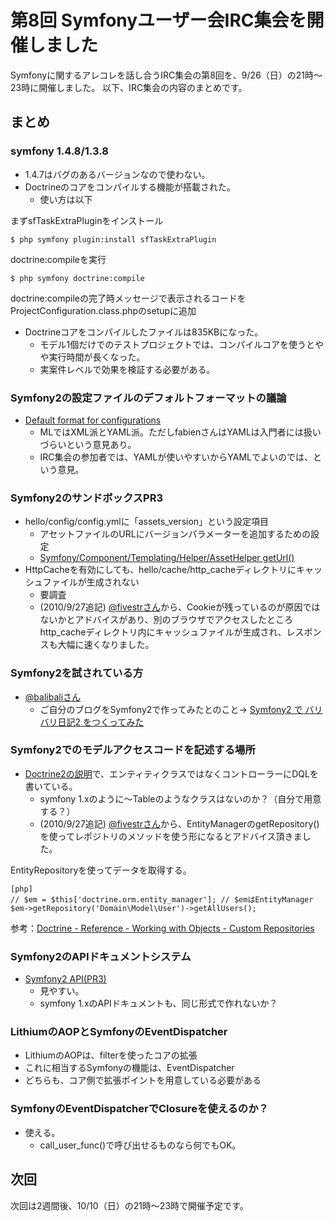 第8回 Symfonyユーザー会IRC集会を開催しました
============================================

Symfonyに関するアレコレを話し合うIRC集会の第8回を、9/26（日）の21時～23時に開催しました。
以下、IRC集会の内容のまとめです。


まとめ
------

### symfony 1.4.8/1.3.8

  - 1.4.7はバグのあるバージョンなので使わない。
  - Doctrineのコアをコンパイルする機能が搭載された。
    - 使い方は以下

まずsfTaskExtraPluginをインストール


    $ php symfony plugin:install sfTaskExtraPlugin


doctrine:compileを実行


    $ php symfony doctrine:compile


doctrine:compileの完了時メッセージで表示されるコードをProjectConfiguration.class.phpのsetupに追加

  - Doctrineコアをコンパイルしたファイルは835KBになった。
    - モデル1個だけでのテストプロジェクトでは、コンパイルコアを使うとやや実行時間が長くなった。
    - 実案件レベルで効果を検証する必要がある。


### Symfony2の設定ファイルのデフォルトフォーマットの議論

  - [Default format for configurations](http://groups.google.com/group/symfony-devs/msg/a8b13cc4b0797271?hl=en)
    - MLではXML派とYAML派。ただしfabienさんはYAMLは入門者には扱いづらいという意見あり。
    - IRC集会の参加者では、YAMLが使いやすいからYAMLでよいのでは、という意見。


### Symfony2のサンドボックスPR3

  - hello/config/config.ymlに「assets_version」という設定項目
    - アセットファイルのURLにバージョンパラメーターを追加するための設定
    - [Symfony/Component/Templating/Helper/AssetHelper getUrl()](http://github.com/symfony/symfony/blob/master/src/Symfony/Component/Templating/Helper/AssetsHelper.php#L149)
  - HttpCacheを有効にしても、hello/cache/http_cacheディレクトリにキャッシュファイルが生成されない
    - 要調査
    - (2010/9/27追記) [@fivestrさん](http://twitter.com/fivestr)から、Cookieが残っているのが原因ではないかとアドバイスがあり、別のブラウザでアクセスしたところhttp_cacheディレクトリ内にキャッシュファイルが生成され、レスポンスも大幅に速くなりました。


### Symfony2を試されている方

  - [@balibaliさん](http://twitter.com/balibali)
    - ご自分のブログをSymfony2で作ってみたとのこと→ [Symfony2 で バリバリ日記2 をつくってみた](http://rimpei.org/blog/2010/09/balibali-diary2-is-powered-by-symfon2)


### Symfony2でのモデルアクセスコードを記述する場所

  - [Doctrine2の説明](http://docs.symfony-reloaded.org/guides/doctrine/orm/overview.html)で、エンティティクラスではなくコントローラーにDQLを書いている。
    - symfony 1.xのように～Tableのようなクラスはないのか？（自分で用意する？）
    - (2010/9/27追記) [@fivestrさん](http://twitter.com/fivestr)から、EntityManagerのgetRepository()を使ってレポジトリのメソッドを使う形になるとアドバイス頂きました。

EntityRepositoryを使ってデータを取得する。

    [php]
    // $em = $this['doctrine.orm.entity_manager']; // $emはEntityManager
    $em->getRepository('Domain\Model\User')->getAllUsers();

参考：[Doctrine - Reference - Working with Objects - Custom Repositories](http://www.doctrine-project.org/projects/orm/2.0/docs/reference/working-with-objects/en#querying:custom-repositories)



### Symfony2のAPIドキュメントシステム

  - [Symfony2 API(PR3)](http://api.symfony-reloaded.org/PR3/index.html)
    - 見やすい。
    - symfony 1.xのAPIドキュメントも、同じ形式で作れないか？


### LithiumのAOPとSymfonyのEventDispatcher

  - LithiumのAOPは、filterを使ったコアの拡張
  - これに相当するSymfonyの機能は、EventDispatcher
  - どちらも、コア側で拡張ポイントを用意している必要がある


### SymfonyのEventDispatcherでClosureを使えるのか？

  - 使える。
    - call_user_func()で呼び出せるものなら何でもOK。


次回
----

次回は2週間後、10/10（日）の21時～23時で開催予定です。
